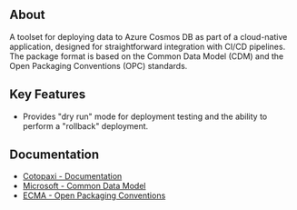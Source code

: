 ## About

A toolset for deploying data to Azure Cosmos DB as part of a cloud-native application, designed for straightforward integration with CI/CD pipelines. The package format is based on the Common Data Model (CDM) and the Open Packaging Conventions (OPC) standards.

## Key Features

- Provides "dry run" mode for deployment testing and the ability to perform a "rollback" deployment.

## Documentation

- [Cotopaxi - Documentation](https://alexanderkozlenko.github.io/cotopaxi)
- [Microsoft - Common Data Model](https://learn.microsoft.com/en-us/common-data-model)
- [ECMA - Open Packaging Conventions](https://ecma-international.org/publications-and-standards/standards/ecma-376)
